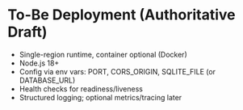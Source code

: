 # To-Be Deployment (Authoritative Draft)

- Single-region runtime, container optional (Docker)
- Node.js 18+
- Config via env vars: PORT, CORS_ORIGIN, SQLITE_FILE (or DATABASE_URL)
- Health checks for readiness/liveness
- Structured logging; optional metrics/tracing later

